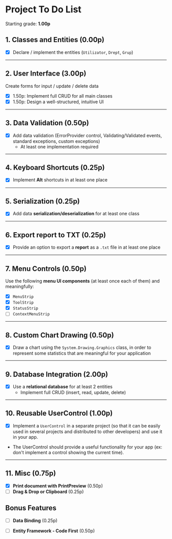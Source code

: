 ﻿# Project To Do List

Starting grade: **1.00p**

## 1. Classes and Entities (0.00p)
- [x] Declare / implement the entities (`Utilizator`, `Drept`, `Grup`)  

---

## 2. User Interface (3.00p)
Create forms for input / update / delete data  
  - [x] 1.50p: Implement full CRUD for all main classes  
  - [x] 1.50p: Design a well-structured, intuitive UI

---

## 3. Data Validation (0.50p)
- [x] Add data validation (ErrorProvider control, Validating/Validated events, standard exceptions, custom exceptions)
  - At least one implementation required

---

## 4. Keyboard Shortcuts (0.25p)
- [x] Implement **Alt** shortcuts in at least one place

---

## 5. Serialization (0.25p)
- [x] Add data **serialization/deserialization** for at least one class

---

## 6. Export report to TXT (0.25p)
- [x] Provide an option to export a **report** as a `.txt` file in at least one place

---

## 7. Menu Controls (0.50p)
Use the following **menu UI components** (at least once each of them) and meaningfully:
- [x] `MenuStrip`
- [x] `ToolStrip`
- [x] `StatusStrip`
- [ ] `ContextMenuStrip`

---

## 8. Custom Chart Drawing (0.50p)
- [x] Draw a chart using the ``System.Drawing.Graphics`` class, in order to represent some statistics that are meaningful for your application

---

## 9. Database Integration (2.00p)
- [x] Use a **relational database** for at least 2 entities  
  - Implement full CRUD (insert, read, update, delete)

---

## 10. Reusable UserControl (1.00p)
- [x]  Implement a ``UserControl`` in a separate project (so that it can be easily used in several projects and distributed to other developers) and use it in your app. 
- The UserControl should provide a useful functionality for your app (ex: don't implement a control showing the current time).

---

## 11. Misc (0.75p)

- [x] **Print document with PrintPreview** (0.50p)
- [ ] **Drag & Drop or Clipboard** (0.25p)

##  Bonus Features
- [ ]  **Data Binding** (0.25p)
- [ ]  **Entity Framework - Code First** (0.50p)

